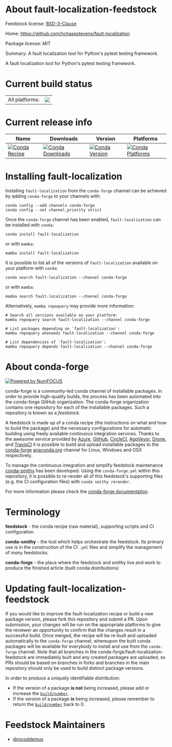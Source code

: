 About fault-localization-feedstock
==================================

Feedstock license: [BSD-3-Clause](https://github.com/conda-forge/fault-localization-feedstock/blob/main/LICENSE.txt)

Home: https://github.com/hchasestevens/fault-localization

Package license: MIT

Summary: A fault localization tool for Python's pytest testing framework.

A fault localization tool for Python's pytest testing framework.

Current build status
====================


<table><tr><td>All platforms:</td>
    <td>
      <a href="https://dev.azure.com/conda-forge/feedstock-builds/_build/latest?definitionId=5894&branchName=main">
        <img src="https://dev.azure.com/conda-forge/feedstock-builds/_apis/build/status/fault-localization-feedstock?branchName=main">
      </a>
    </td>
  </tr>
</table>

Current release info
====================

| Name | Downloads | Version | Platforms |
| --- | --- | --- | --- |
| [![Conda Recipe](https://img.shields.io/badge/recipe-fault--localization-green.svg)](https://anaconda.org/conda-forge/fault-localization) | [![Conda Downloads](https://img.shields.io/conda/dn/conda-forge/fault-localization.svg)](https://anaconda.org/conda-forge/fault-localization) | [![Conda Version](https://img.shields.io/conda/vn/conda-forge/fault-localization.svg)](https://anaconda.org/conda-forge/fault-localization) | [![Conda Platforms](https://img.shields.io/conda/pn/conda-forge/fault-localization.svg)](https://anaconda.org/conda-forge/fault-localization) |

Installing fault-localization
=============================

Installing `fault-localization` from the `conda-forge` channel can be achieved by adding `conda-forge` to your channels with:

```
conda config --add channels conda-forge
conda config --set channel_priority strict
```

Once the `conda-forge` channel has been enabled, `fault-localization` can be installed with `conda`:

```
conda install fault-localization
```

or with `mamba`:

```
mamba install fault-localization
```

It is possible to list all of the versions of `fault-localization` available on your platform with `conda`:

```
conda search fault-localization --channel conda-forge
```

or with `mamba`:

```
mamba search fault-localization --channel conda-forge
```

Alternatively, `mamba repoquery` may provide more information:

```
# Search all versions available on your platform:
mamba repoquery search fault-localization --channel conda-forge

# List packages depending on `fault-localization`:
mamba repoquery whoneeds fault-localization --channel conda-forge

# List dependencies of `fault-localization`:
mamba repoquery depends fault-localization --channel conda-forge
```


About conda-forge
=================

[![Powered by
NumFOCUS](https://img.shields.io/badge/powered%20by-NumFOCUS-orange.svg?style=flat&colorA=E1523D&colorB=007D8A)](https://numfocus.org)

conda-forge is a community-led conda channel of installable packages.
In order to provide high-quality builds, the process has been automated into the
conda-forge GitHub organization. The conda-forge organization contains one repository
for each of the installable packages. Such a repository is known as a *feedstock*.

A feedstock is made up of a conda recipe (the instructions on what and how to build
the package) and the necessary configurations for automatic building using freely
available continuous integration services. Thanks to the awesome service provided by
[Azure](https://azure.microsoft.com/en-us/services/devops/), [GitHub](https://github.com/),
[CircleCI](https://circleci.com/), [AppVeyor](https://www.appveyor.com/),
[Drone](https://cloud.drone.io/welcome), and [TravisCI](https://travis-ci.com/)
it is possible to build and upload installable packages to the
[conda-forge](https://anaconda.org/conda-forge) [anaconda.org](https://anaconda.org/)
channel for Linux, Windows and OSX respectively.

To manage the continuous integration and simplify feedstock maintenance
[conda-smithy](https://github.com/conda-forge/conda-smithy) has been developed.
Using the ``conda-forge.yml`` within this repository, it is possible to re-render all of
this feedstock's supporting files (e.g. the CI configuration files) with ``conda smithy rerender``.

For more information please check the [conda-forge documentation](https://conda-forge.org/docs/).

Terminology
===========

**feedstock** - the conda recipe (raw material), supporting scripts and CI configuration.

**conda-smithy** - the tool which helps orchestrate the feedstock.
                   Its primary use is in the construction of the CI ``.yml`` files
                   and simplify the management of *many* feedstocks.

**conda-forge** - the place where the feedstock and smithy live and work to
                  produce the finished article (built conda distributions)


Updating fault-localization-feedstock
=====================================

If you would like to improve the fault-localization recipe or build a new
package version, please fork this repository and submit a PR. Upon submission,
your changes will be run on the appropriate platforms to give the reviewer an
opportunity to confirm that the changes result in a successful build. Once
merged, the recipe will be re-built and uploaded automatically to the
`conda-forge` channel, whereupon the built conda packages will be available for
everybody to install and use from the `conda-forge` channel.
Note that all branches in the conda-forge/fault-localization-feedstock are
immediately built and any created packages are uploaded, so PRs should be based
on branches in forks and branches in the main repository should only be used to
build distinct package versions.

In order to produce a uniquely identifiable distribution:
 * If the version of a package **is not** being increased, please add or increase
   the [``build/number``](https://docs.conda.io/projects/conda-build/en/latest/resources/define-metadata.html#build-number-and-string).
 * If the version of a package **is** being increased, please remember to return
   the [``build/number``](https://docs.conda.io/projects/conda-build/en/latest/resources/define-metadata.html#build-number-and-string)
   back to 0.

Feedstock Maintainers
=====================

* [@nicoddemus](https://github.com/nicoddemus/)

